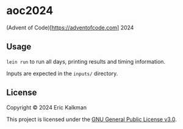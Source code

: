 # aoc2024

(Advent of Code)[https://adventofcode.com] 2024


## Usage

`lein run` to run all days, printing results and timing information.

Inputs are expected in the `inputs/` directory.

## License

Copyright &copy; 2024 Eric Kalkman

This project is licensed under the [GNU General Public License v3.0][license].

[license]: https://choosealicense.com/licenses/gpl-3.0

